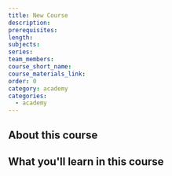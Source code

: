 ```yaml
---
title: New Course
description:
prerequisites:
length:
subjects:
series:
team_members:
course_short_name:
course_materials_link:
order: 0
category: academy
categories:
  - academy
---
```

## About this course

## What you'll learn in this course